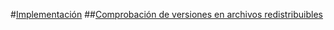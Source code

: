 #[Implementación](zebw5zk9_es-es_vs.80\zebw5zk9.md)
##[Comprobación de versiones en archivos redistribuibles](yw3yyscd_es-es_vs.80\yw3yyscd.md)
